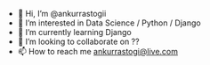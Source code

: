 - 👋 Hi, I’m @ankurrastogii
- 👀 I’m interested in Data Science / Python / Django
- 🌱 I’m currently learning Django
- 💞️ I’m looking to collaborate on ??
- 📫 How to reach me ankurrastogi@live.com

<!---
ankurrastogii/ankurrastogii is a ✨ special ✨ repository because its `README.md` (this file) appears on your GitHub profile.
You can click the Preview link to take a look at your changes.
--->

